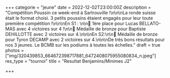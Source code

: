 +++
categorie = "jeune"
date = 2022-12-02T23:00:00Z
description = "Compétition Poussin ce week-end à Sartrouville !\n\n\nLa ronde suisse était le format choisi. 3 petits poussins étaient engagés pour leur toute première compétition  !\n\n\nEn S1 : \n\n🥇  1ère place pour Lucas BELLATO-MAS avec 4 victoires sur 4 !\n\n🥉  Médaille de bronze pour Baptiste DEHILLOTTE avec 2 victoires sur 4.\n\n\nEn S2:\n\n🥉  Médaille de bronze pour Tyron DECAMP avec 2 victoires sur 4.\n\n\nDe très bons résultats pour nos 3 jeunes. Le BCMB sur les podiums à toutes les échelles."
draft = true
photos = ["img/320439853_664672398717881_6472408075955080834_n.jpeg"]
res_type = "tournoi"
title = "Resultat Benjamins/Minimes J2"

+++
